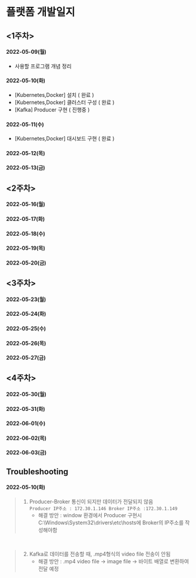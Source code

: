 # 플랫폼 개발일지
## <1주차>
#### 2022-05-09(월)<br>
- 사용할 프로그램 개념 정리<br>
#### 2022-05-10(화)<br>
- [Kubernetes,Docker] 설치 ( 완료 )<br>
- [Kubernetes,Docker] 클러스터 구성 ( 완료 )<br>
- [Kafka] Producer 구현 ( 진행중 )<br>
#### 2022-05-11(수)<br>
- [Kubernetes,Docker] 대시보드 구현 ( 완료 )<br>
#### 2022-05-12(목)<br>
#### 2022-05-13(금)<br>
## <2주차>
#### 2022-05-16(월)<br>
#### 2022-05-17(화)<br>
#### 2022-05-18(수)<br>
#### 2022-05-19(목)<br>
#### 2022-05-20(금)<br>
## <3주차>
#### 2022-05-23(월)<br>
#### 2022-05-24(화)<br>
#### 2022-05-25(수)<br>
#### 2022-05-26(목)<br>
#### 2022-05-27(금)<br>
## <4주차>
#### 2022-05-30(월)<br>
#### 2022-05-31(화)<br>
#### 2022-06-01(수)<br>
#### 2022-06-02(목)<br>
#### 2022-06-03(금)<br>

## Troubleshooting
#### 2022-05-10(화)<br>

> 1. Producer-Broker 통신이 되지만 데이터가 전달되지 않음<br>
> ```Producer IP주소 : 172.30.1.146 Broker IP주소 :172.30.1.149```<br>
>     - 해결 방안 : window 환경에서 Producer 구현시 C:\Windows\System32\drivers\etc\hosts에 Broker의 IP주소를 작성해야함
<br>

> 2. Kafka로 데이터를 전송할 때, .mp4형식의 video file 전송이 안됨<br>
>     - 해결 방안 : .mp4 video file -> image file -> 바이트 배열로 변환하여 전달 예정

